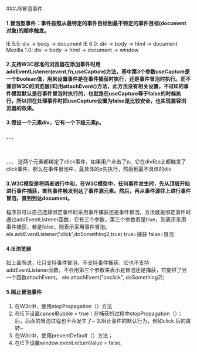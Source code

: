 ###JS冒泡事件
#### 1.冒泡型事件：事件按照从最特定的事件目标到最不特定的事件目标(document对象)的顺序触发。
  IE 5.5: div -> body -> document
  IE 6.0: div -> body -> html -> document
  Mozilla 1.0: div -> body -> html -> document -> window    

#### 2.支持W3C标准的浏览器在添加事件时用addEventListener(event,fn,useCapture)方法，基中第3个参数useCapture是一个Boolean值，用来设置事件是在事件捕获时执行，还是事件冒泡时执行。而不兼容W3C的浏览器(IE)用attachEvent()方法，此方法没有相关设置，不过IE的事件模型默认是在事件冒泡时执行的，也就是在useCapture等于false的时候执行，所以把在处理事件时把useCapture设置为false是比较安全，也实现兼容浏览器的效果。
#### 3.假设一个元素div，它有一个下级元素p。

  、、、
   <div>
　　 <p></p>
   </div>

、、、
这两个元素都绑定了click事件，如果用户点击了p，它在div和p上都触发了click事件，那么在事件冒泡中，最具体的p先执行，然后到最不具体的div
#### 3.W3C模型是将两者进行中和，在W3C模型中，任何事件发生时，先从顶层开始进行事件捕获，直到事件触发到达了事件源元素。然后，再从事件源往上进行事件冒泡，直到到达document。
程序员可以自己选择绑定事件时采用事件捕获还是事件冒泡，方法就是绑定事件时通过addEventListener函数，它有三个参数，第三个参数若是true，则表示采用事件捕获，若是false，则表示采用事件冒泡。
ele.addEventListener('click',doSomething2,true)
true=捕获
false=冒泡
#### 4.IE浏览器
如上面所说，IE只支持事件冒泡，不支持事件捕获，它也不支持addEventListener函数，不会用第三个参数来表示是冒泡还是捕获，它提供了另一个函数attachEvent。
ele.attachEvent("onclick", doSomething2);
#### 5.阻止冒泡事件
1. 在W3c中，使用stopPropagation（）方法
2.  在IE下设置cancelBubble = true；在捕获的过程中stopPropagation（）；后，后面的冒泡过程也不会发生了~
3.阻止事件的默认行为，例如click <a>后的跳转~
4. 在W3c中，使用preventDefault（）方法；
5. 在IE下设置window.event.returnValue = false;